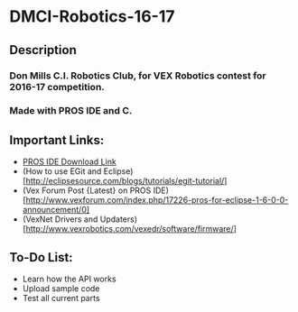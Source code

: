 # DMCI-Robotics-16-17

## Description
### Don Mills C.I. Robotics Club, for VEX Robotics contest for 2016-17 competition.
### Made with PROS IDE and C.

## Important Links:
- [PROS IDE Download Link](https://github.com/purduesigbots/purdueros/releases/download/2b10/pros-2b10-windows-setup.exe)
- (How to use EGit and Eclipse)[http://eclipsesource.com/blogs/tutorials/egit-tutorial/]
- (Vex Forum Post {Latest} on PROS IDE)[http://www.vexforum.com/index.php/17226-pros-for-eclipse-1-6-0-0-announcement/0]
- (VexNet Drivers and Updaters)[http://www.vexrobotics.com/vexedr/software/firmware/]

## To-Do List:
- Learn how the API works
- Upload sample code
- Test all current parts